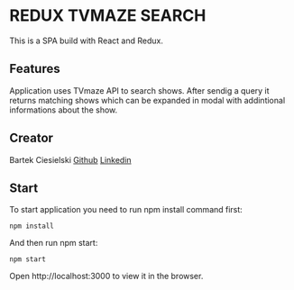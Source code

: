 # REDUX TVMAZE SEARCH

This is a SPA build with React and Redux.

## Features

Application uses TVmaze API to search shows. After sendig a query it returns matching shows which can be expanded in modal with addintional informations about the show.

## Creator

Bartek Ciesielski [Github](https://github.com/bartek-ciesielski) [Linkedin](https://www.linkedin.com/in/bartek-ciesielski/)

## Start

To start application you need to run npm install command first:

`npm install`

And then run npm start:

`npm start`

Open http://localhost:3000 to view it in the browser.
